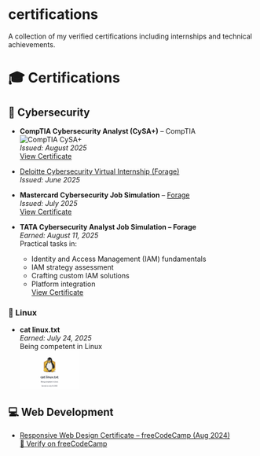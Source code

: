# certifications
A collection of my verified certifications including internships and technical achievements.
# 🎓 Certifications

## 🔐 Cybersecurity

- **CompTIA Cybersecurity Analyst (CySA+)** – CompTIA
  ![CompTIA CySA+](https://img.shields.io/badge/CompTIA-CySA%2B-blue?logo=comptia&logoColor=white)
  <br>*Issued: August 2025*  
  [View Certificate](CompTIA_CySA+_Certificate.pdf)

- [Deloitte Cybersecurity Virtual Internship (Forage)](./Deloitte_Cybersecurity_Internship_Certificate.pdf)
  <br>_Issued: June 2025_

- **Mastercard Cybersecurity Job Simulation** – [Forage](https://www.theforage.com)  
  *Issued: July 2025*  
  [View Certificate](./Mastercard_Cybersecurity_Internship_Certificate.pdf)

- **TATA Cybersecurity Analyst Job Simulation – Forage**  
  *Earned: August 11, 2025*  
  Practical tasks in:
  - Identity and Access Management (IAM) fundamentals
  - IAM strategy assessment
  - Crafting custom IAM solutions
  - Platform integration  
  [View Certificate](tata-cybersecurity-certificate.pdf)

### 🐧 Linux
- **cat linux.txt**  
  *Earned: July 24, 2025*  
  Being competent in Linux  
  <img src="linux-competency-badge.png" alt="Linux Competency Badge" width="120"/>

  
## 💻 Web Development

- [Responsive Web Design Certificate – freeCodeCamp (Aug 2024)](./Responsive_Web_Design_Certificate.pdf)  
  [🔗 Verify on freeCodeCamp](https://www.freecodecamp.org/certification/fcc6116bee8-0784-437c-a2ce-18c40beeb344/responsive-web-design)

